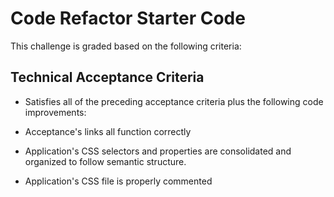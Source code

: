 # Code Refactor Starter Code

<!-- Quality READ ME file with description, screenshot, and link to deployed application -->

This challenge is graded based on the following criteria:

## Technical Acceptance Criteria

* Satisfies all of the preceding acceptance criteria plus the following code improvements:

* Acceptance's links all function correctly

* Application's CSS selectors and properties are consolidated and organized to follow 
semantic structure.
* Application's CSS file is properly commented